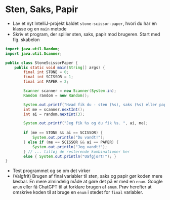 # Sten, Saks, Papir
- Lav et nyt IntelliJ-projekt kaldet `stone-scissor-paper`, hvori du har en klasse og en `main` metode
- Skriv et program, der spiller sten, saks, papir mod brugeren. Start med flg. skabelon

```java
import java.util.Random;
import java.util.Scanner;

public class StoneScissorPaper {
    public static void main(String[] args) {
        final int STONE = 0;
        final int SCISSOR = 1;
        final int PAPER = 2;

        Scanner scanner = new Scanner(System.in);
        Random random = new Random();

        System.out.printf("Hvad fik du - sten (%s), saks (%s) eller papir (%s)?", STONE, SCISSOR, PAPER);
        int me = scanner.nextInt();
        int ai = random.nextInt(3);

        System.out.printf("Jeg fik %s og du fik %s. ", ai, me);
        
        if (me == STONE && ai == SCISSOR) {
            System.out.println("Du vandt!");
        } else if (me == SCISSOR && ai == PAPER) {
            System.out.println("Jeg vandt!");
        } // ... tilføj de resterende kombinationer her
        else { System.out.println("Uafgjort!"); }
}
```
- Test programmet og se om det virker
- (Valgfrit) Brugen af final variabler til sten, saks og papir gør koden mere læsbar. En mere almindelig måde at gøre det på er med en `enum`. Google `enum` eller få ChatGPT til at forklare brugen af `enum`. Prøv herefter at omskrive koden til at bruge en `enum` i stedet for `final` variabler.